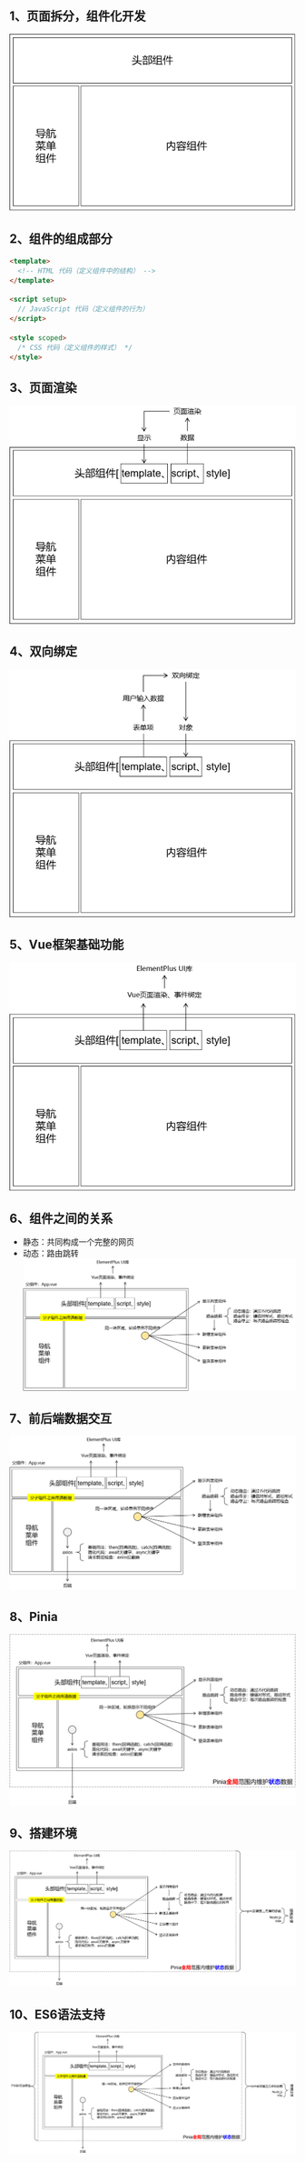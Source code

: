 ## 1、页面拆分，组件化开发
![images](./images/20230823150617.png)

## 2、组件的组成部分
```html
<template>  
  <!-- HTML 代码（定义组件中的结构） -->  
</template>  
  
<script setup>  
  // JavaScript 代码（定义组件的行为）  
</script>  
  
<style scoped>  
  /* CSS 代码（定义组件的样式） */
</style>
```

## 3、页面渲染
![images](./images/20230823151119.png)

## 4、双向绑定
![images](./images/20230823151340.png)

## 5、Vue框架基础功能
![images](./images/20230823151713.png)

## 6、组件之间的关系
- 静态：共同构成一个完整的网页
- 动态：路由跳转
![images](./images/20230823152736.png)

## 7、前后端数据交互
![images](./images/20230823152756.png)

## 8、Pinia
![images](./images/20230823152943.png)


## 9、搭建环境
![images](./images/20230823153245.png)

## 10、ES6语法支持
![images](./images/20230823153336.png)
